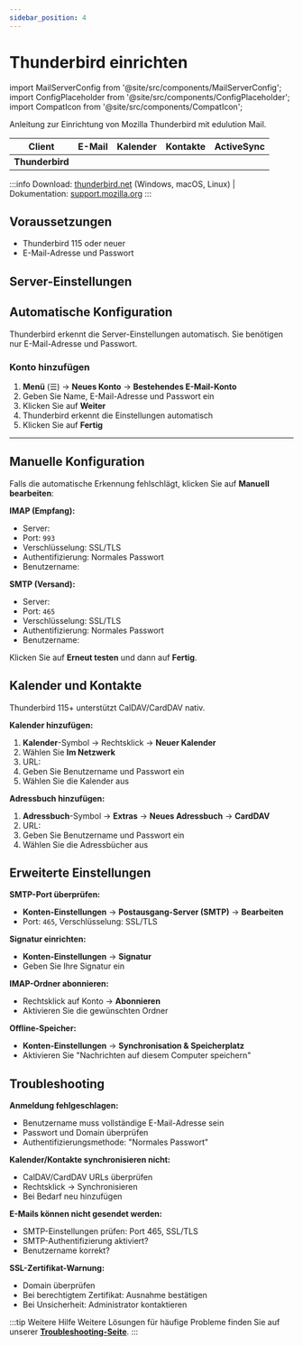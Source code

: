 ```yaml
---
sidebar_position: 4
---
```


# Thunderbird einrichten

import MailServerConfig from '@site/src/components/MailServerConfig';
import ConfigPlaceholder from '@site/src/components/ConfigPlaceholder';
import CompatIcon from '@site/src/components/CompatIcon';

Anleitung zur Einrichtung von Mozilla Thunderbird mit edulution Mail.

<div className="mail-table-wrapper">
  <table className="mail-compat-table">
    <thead>
      <tr>
        <th>Client</th>
        <th>E-Mail</th>
        <th>Kalender</th>
        <th>Kontakte</th>
        <th>ActiveSync</th>
      </tr>
    </thead>
    <tbody>
      <tr>
        <td><strong>Thunderbird</strong></td>
        <td className="mail-compat-status"><CompatIcon type="check" /></td>
        <td className="mail-compat-status"><CompatIcon type="check" /></td>
        <td className="mail-compat-status"><CompatIcon type="check" /></td>
        <td className="mail-compat-status"><CompatIcon type="cross" /></td>
      </tr>
    </tbody>
  </table>
</div>

:::info
Download: [thunderbird.net](https://www.thunderbird.net/de/) (Windows, macOS, Linux) | Dokumentation: [support.mozilla.org](https://support.mozilla.org/de/products/thunderbird)
:::

## Voraussetzungen

- Thunderbird 115 oder neuer
- E-Mail-Adresse und Passwort

## Server-Einstellungen

<MailServerConfig />

## Automatische Konfiguration

Thunderbird erkennt die Server-Einstellungen automatisch. Sie benötigen nur E-Mail-Adresse und Passwort.

### Konto hinzufügen

1. **Menü** (☰) → **Neues Konto** → **Bestehendes E-Mail-Konto**
2. Geben Sie Name, E-Mail-Adresse und Passwort ein
3. Klicken Sie auf **Weiter**
4. Thunderbird erkennt die Einstellungen automatisch
5. Klicken Sie auf **Fertig**

---

## Manuelle Konfiguration

Falls die automatische Erkennung fehlschlägt, klicken Sie auf **Manuell bearbeiten**:

**IMAP (Empfang):**
- Server: <ConfigPlaceholder type="server" />
- Port: `993`
- Verschlüsselung: SSL/TLS
- Authentifizierung: Normales Passwort
- Benutzername: <ConfigPlaceholder type="email" />

**SMTP (Versand):**
- Server: <ConfigPlaceholder type="server" />
- Port: `465`
- Verschlüsselung: SSL/TLS
- Authentifizierung: Normales Passwort
- Benutzername: <ConfigPlaceholder type="email" />

Klicken Sie auf **Erneut testen** und dann auf **Fertig**.

## Kalender und Kontakte

Thunderbird 115+ unterstützt CalDAV/CardDAV nativ.

**Kalender hinzufügen:**
1. **Kalender**-Symbol → Rechtsklick → **Neuer Kalender**
2. Wählen Sie **Im Netzwerk**
3. URL: <ConfigPlaceholder type="caldav" />
4. Geben Sie Benutzername und Passwort ein
5. Wählen Sie die Kalender aus

**Adressbuch hinzufügen:**
1. **Adressbuch**-Symbol → **Extras** → **Neues Adressbuch** → **CardDAV**
2. URL: <ConfigPlaceholder type="carddav-base" />
3. Geben Sie Benutzername und Passwort ein
4. Wählen Sie die Adressbücher aus

## Erweiterte Einstellungen

**SMTP-Port überprüfen:**
- **Konten-Einstellungen** → **Postausgang-Server (SMTP)** → **Bearbeiten**
- Port: `465`, Verschlüsselung: SSL/TLS

**Signatur einrichten:**
- **Konten-Einstellungen** → **Signatur**
- Geben Sie Ihre Signatur ein

**IMAP-Ordner abonnieren:**
- Rechtsklick auf Konto → **Abonnieren**
- Aktivieren Sie die gewünschten Ordner

**Offline-Speicher:**
- **Konten-Einstellungen** → **Synchronisation & Speicherplatz**
- Aktivieren Sie "Nachrichten auf diesem Computer speichern"

## Troubleshooting

**Anmeldung fehlgeschlagen:**
- Benutzername muss vollständige E-Mail-Adresse sein
- Passwort und Domain überprüfen
- Authentifizierungsmethode: "Normales Passwort"

**Kalender/Kontakte synchronisieren nicht:**
- CalDAV/CardDAV URLs überprüfen
- Rechtsklick → Synchronisieren
- Bei Bedarf neu hinzufügen

**E-Mails können nicht gesendet werden:**
- SMTP-Einstellungen prüfen: Port 465, SSL/TLS
- SMTP-Authentifizierung aktiviert?
- Benutzername korrekt?

**SSL-Zertifikat-Warnung:**
- Domain überprüfen
- Bei berechtigtem Zertifikat: Ausnahme bestätigen
- Bei Unsicherheit: Administrator kontaktieren

:::tip Weitere Hilfe
Weitere Lösungen für häufige Probleme finden Sie auf unserer **[Troubleshooting-Seite](./troubleshooting)**.
:::
